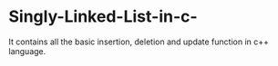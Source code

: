 # Singly-Linked-List-in-c-
It contains all the basic insertion, deletion and update function in c++ language.
